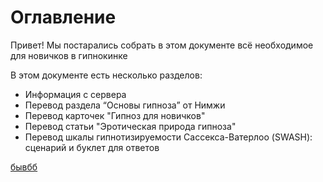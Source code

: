 # Оглавление
Привет! Мы постарались собрать в этом документе всё необходимое для новичков в гипнокинке

В этом документе есть несколько разделов:
* Информация с сервера 
* Перевод раздела “Основы гипноза” от Нимжи 
* Перевод карточек "Гипноз для новичков"
* Перевод статьи "Эротическая природа гипноза"
* Перевод шкалы гипнотизируемости Сассекса-Ватерлоо (SWASH): сценарий и буклет для ответов



[бывбб](#Абреакции.md)
